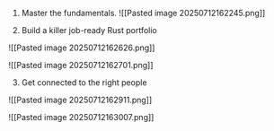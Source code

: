 1. Master the fundamentals.
![[Pasted image 20250712162245.png]]

2. Build a killer job-ready Rust portfolio

![[Pasted image 20250712162626.png]]

![[Pasted image 20250712162701.png]]


3. Get connected to the right people


![[Pasted image 20250712162911.png]]

![[Pasted image 20250712163007.png]]